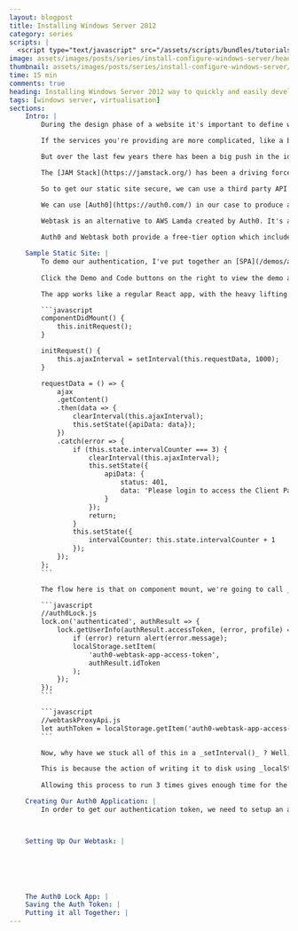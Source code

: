 ```yaml
---
layout: blogpost
title: Installing Windows Server 2012
category: series
scripts: |
  <script type="text/javascript" src="/assets/scripts/bundles/tutorials.js"></script>
image: assets/images/posts/series/install-configure-windows-server/header.jpg
thumbnail: assets/images/posts/series/install-configure-windows-server/thumbnail.jpg
time: 15 min
comments: true
heading: Installing Windows Server 2012 way to quickly and easily develop a site that doesn't require a server backend. But sooner or later you'll want to start adding some features that require interaction with a server. A common feature is to provide a login, or password protect a page of the site. Trying to achieve this using a static site generator alone is not possible, but with the help of an identity management and function-as-a-service solution, you can easily secure sections or even your whole site.
tags: [windows server, virtualisation]
sections:
    Intro: |
        During the design phase of a website it's important to define what services it will be providing to your readers. This will go towards identifing what sofware to use in order to build, deploy and host it. If you're creating a simple blog site, your main service is just delivering flat files (your blog posts) to your readers. In this case you can utilise something like Jekyll and a static hosting site like Netlify.<br /><br />

        If the services you're providing are more complicated, like a booking system or payment processing, then your hosting would require a server to deal with multiple requests. This is where solutions like Wordpress and Shopify can come into play.<br /><br />

        But over the last few years there has been a big push in the idea of a ['serverless'](https://en.wikipedia.org/wiki/Serverless_computing) architecture when it comes to websites. What if you wanted to host a fairly simple website using Jekyll, but wanted to add a client-server type feature? You don't really want to use Wordpress because it's overkill for what you want and you don't really want to be tied to a Wordpress environment.<br /><br />

        The [JAM Stack](https://jamstack.org/) has been a driving force in finding a solution for this. Pioneered by the good folks at Netlify, it revolves around the idea that JavaScript is used to handle any dynamic processing on the client, API's are used to call third party databases or libraries and Markup for your pages is built by a static site generator.<br /><br />

        So to get our static site secure, we can use a third party API to perform the authentication for us. There are so many great services out there that provide an API for these kind of client-server type features; Contentful being one for a CMS and Auth0 is one for authentication and identity management.<br /><br />

        We can use [Auth0](https://auth0.com/) in our case to produce an authtication token for us. It's only when we have this token that we are allowed to access certain parts of the site. But how do we hide these certain parts behind our token? This is where our second API comes in: [Webtask](https://webtask.io/).<br /><br />
        
        Webtask is an alternative to AWS Lamda created by Auth0. It's a function-as-a-service solution that can integrate easily with Auth0 so you can get it to call a data endpoint and have it return that data to the client, only if it has a vaild auth token.<br /><br />

        Auth0 and Webtask both provide a free-tier option which includes more than enough for a blog-style site. So lets see how we can integrate authentication into a static site.

    Sample Static Site: |
        To demo our authentication, I've put together an [SPA](/demos/auth0-webtask-app) using Create React App and the Skeleton Boilerplate and hosted this on Netlify. This can simiulate a single page in your static site that, when requested, requires authentication in order to load that pages data from our Webtask endpoint.<br /><br />
        
        Click the Demo and Code buttons on the right to view the demo and code on Github. You can clone the repo, install the npm modules and then run `npm start` to run the app locally.<br /><br />

        The app works like a regular React app, with the heavy lifting done in the _Main.jsx_ component. Authentication using the Auth0 Lock app and the API request via Webtask is made in the _auth0Lock.js_ and _webtaskProxyApi.js_ modules repectively. Lets's look at the _requestData()_ function in _Main.jsx_:

        ```javascript
        componentDidMount() {
            this.initRequest();
        }

        initRequest() {
            this.ajaxInterval = setInterval(this.requestData, 1000);
        }

        requestData = () => {
            ajax
            .getContent()
            .then(data => {
                clearInterval(this.ajaxInterval);
                this.setState({apiData: data});
            })
            .catch(error => {
                if (this.state.intervalCounter === 3) {
                    clearInterval(this.ajaxInterval);
                    this.setState({
                        apiData: {
                            status: 401,
                            data: 'Please login to access the Client Page'
                        }
                    });
                    return;
                }
                this.setState({
                    intervalCounter: this.state.intervalCounter + 1
                });
            });
        };
        ```

        The flow here is that on component mount, we're going to call _requestData()_ every second until we've retrieved a token from the browsers local storage. _getContent()_ checks to see if we already have this token and if we don't, it rejects, and the user is prompted to login. When the user does login, this token is written to local storage, _getContent()_ sees that there is a token and uses that to make the API request. If that's successful, the promise resolves and the data is returned and rendered.

        ```javascript
        //auth0Lock.js
        lock.on('authenticated', authResult => {
            lock.getUserInfo(authResult.accessToken, (error, profile) => {
                if (error) return alert(error.message);
                localStorage.setItem(
                    'auth0-webtask-app-access-token',
                    authResult.idToken
                );
            });
        });
        ```

        ```javascript
        //webtaskProxyApi.js
        let authToken = localStorage.getItem('auth0-webtask-app-access-token');
        ```

        Now, why have we stuck all of this in a _setInterval()_ ? Well, once a token has been returned by the Auth0 Lock app in _lock.getUserInfo()_ it writes it to the browsers local storage and then runs it's redirect URL callback which, in this case, is just the URL of our app. Therefore, our component mounts again, _getContent()_ checks for a token using _localStorage.getItem()_ and... wait there isn't one!<br /><br />

        This is because the action of writing it to disk using _localStorage.setItem()_ takes longer than refresing the page and running _localStorage.getItem()_. So if we remove our _setInterval()_ we can't guarantee the token will be written fast enough before we try and access it.<br /><br />
        
        Allowing this process to run 3 times gives enough time for the token to be written. But we have to handle clearing our interval, so we track the attempts to read the token in our _intervalCounter_ and add this to our state. Once this hits 3, we can be fairly certain we don't have a token, so we clear the interval and prompt the user to login.

    Creating Our Auth0 Application: |
        In order to get our authentication token, we need to setup an app in Auth0. Setup a free acount with them, head over to your Dashboard and select Create Application



    Setting Up Our Webtask: |





    
    The Auth0 Lock App: |
    Saving the Auth Token: |
    Putting it all Together: |
---
```

